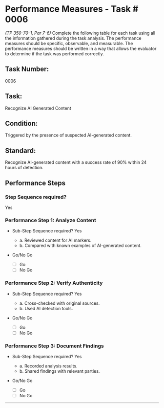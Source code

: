 # Performance Measures - Task # 0006
*(TP 350-70-1, Par 7-6)*
Complete the following table for each task using all the information gathered during the task analysis. The performance measures should be specific, observable, and measurable. The performance measures should be written in a way that allows the evaluator to determine if the task was performed correctly.

## Task Number: 
0006

## Task:
Recognize AI Generated Content

## Condition:
Triggered by the presence of suspected AI-generated content.

## Standard:
Recognize AI-generated content with a success rate of 90% within 24 hours of detection.

## Performance Steps

### Step Sequence required?
Yes

### Performance Step 1: Analyze Content
- Sub-Step Sequence required?
  Yes
  - a. Reviewed content for AI markers.
  - b. Compared with known examples of AI-generated content.

- Go/No Go
  - [ ] Go
  - [ ] No Go

### Performance Step 2: Verify Authenticity
- Sub-Step Sequence required?
  Yes
  - a. Cross-checked with original sources.
  - b. Used AI detection tools.

- Go/No Go
  - [ ] Go
  - [ ] No Go

### Performance Step 3: Document Findings
- Sub-Step Sequence required?
  Yes
  - a. Recorded analysis results.
  - b. Shared findings with relevant parties.

- Go/No Go
  - [ ] Go
  - [ ] No Go

---
